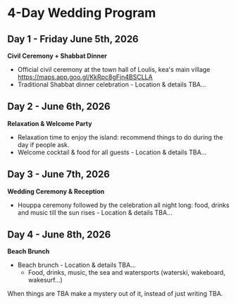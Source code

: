 # 4-Day Wedding Program

## Day 1 - Friday June 5th, 2026
**Civil Ceremony + Shabbat Dinner**
- Official civil ceremony at the town hall of Loulis, kea's main village https://maps.app.goo.gl/KkRpc8gFjn4BSCLLA
- Traditional Shabbat dinner celebration - Location & details TBA...

## Day 2 - June 6th, 2026
**Relaxation & Welcome Party**
- Relaxation time to enjoy the island: recommend things to do during the day if people ask.
- Welcome cocktail & food for all guests - Location & details TBA...

## Day 3 - June 7th, 2026
**Wedding Ceremony & Reception** 
- Houppa ceremony followed by the celebration all night long: food, drinks and music till the sun rises - Location & details TBA...

## Day 4 - June 8th, 2026
**Beach Brunch**
- Beach brunch - Location & details TBA...
    - Food, drinks, music, the sea and watersports (waterski, wakeboard, wakesurf...)

When things are TBA make a mystery out of it, instead of just writing TBA.